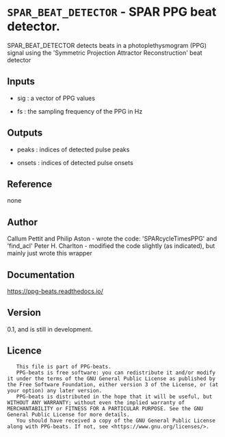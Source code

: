 # `SPAR_BEAT_DETECTOR` - SPAR PPG beat detector.
SPAR_BEAT_DETECTOR detects beats in a photoplethysmogram (PPG) signal
using the 'Symmetric Projection Attractor Reconstruction' beat detector

##  Inputs
+   sig : a vector of PPG values
    
+   fs  : the sampling frequency of the PPG in Hz
    
##  Outputs
+   peaks : indices of detected pulse peaks
    
+   onsets : indices of detected pulse onsets
    
##  Reference
none

##  Author
Callum Pettit and Philip Aston - wrote the code: 'SPARcycleTimesPPG' and 'find_acl'
Peter H. Charlton - modified the code slightly (as indicated), but mainly just wrote this wrapper

##  Documentation
<https://ppg-beats.readthedocs.io/>

##  Version
0.1, and is still in development.

##  Licence
       This file is part of PPG-beats.
       PPG-beats is free software: you can redistribute it and/or modify it under the terms of the GNU General Public License as published by the Free Software Foundation, either version 3 of the License, or (at your option) any later version.
       PPG-beats is distributed in the hope that it will be useful, but WITHOUT ANY WARRANTY; without even the implied warranty of MERCHANTABILITY or FITNESS FOR A PARTICULAR PURPOSE. See the GNU General Public License for more details.
       You should have received a copy of the GNU General Public License along with PPG-beats. If not, see <https://www.gnu.org/licenses/>.
